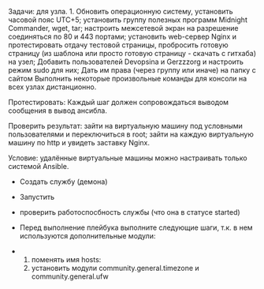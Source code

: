Задачи: для узла.
1.
Обновить операционную систему, установить часовой пояс UTC+5;
установить группу полезных программ Midnight Commander, wget, tar;
настроить межсетевой экран на разрешение соединяться по 80 и 443 портами;
установить web-сервер Nginx и протестировать отдачу тестовой страницы, пробросить готовую страницу (из шаблона или просто готовую страницу - скачать с гитхаба) на узел;
Добавить пользователей Devopsina и Gerzzzorg и настроить режим sudo для них;
Дать им права (через группу или иначе) на папку с сайтом
Выполнить некоторые произвольные команды для консоли на всех узлах дистанционно.

Протестировать:
Каждый шаг должен сопровождаться выводом сообщения в вывод ансибла.

Проверить результат:
зайти на виртуальную машину под условными пользователями и переключиться в root;
зайти на каждую виртуальную машину по http и увидеть заставку Nginx.

Условие: удалённые виртуальные машины можно настраивать только системой Ansible.

- Создать службу (демона) 
- Запустить
- проверить работоспосбность службы (что она в статусе started)



- Перед выполнение плейбука выполните следующие шаги, т.к. в нем используются дополнительные модули:
- 1. поменять имя hosts:
  2. установить модули community.general.timezone и community.general.ufw
